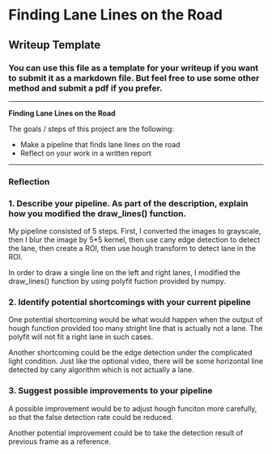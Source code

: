 # **Finding Lane Lines on the Road** 

## Writeup Template

### You can use this file as a template for your writeup if you want to submit it as a markdown file. But feel free to use some other method and submit a pdf if you prefer.

---

**Finding Lane Lines on the Road**

The goals / steps of this project are the following:
* Make a pipeline that finds lane lines on the road
* Reflect on your work in a written report


[//]: # (Image References)

[image1]: ./examples/grayscale.jpg "Grayscale"

---

### Reflection

### 1. Describe your pipeline. As part of the description, explain how you modified the draw_lines() function.

My pipeline consisted of 5 steps. First, I converted the images to grayscale, then I blur the image by 5*5 kernel, then use cany edge detection to detect the lane, then create a ROI, then use hough transform to detect lane in the ROI.

In order to draw a single line on the left and right lanes, I modified the draw_lines() function by using polyfit fuction provided by numpy.


### 2. Identify potential shortcomings with your current pipeline


One potential shortcoming would be what would happen when the output of hough function provided too many stright line that is actually not a lane. The polyfit will not fit a right lane in such cases.

Another shortcoming could be the edge detection under the complicated light condition. Just like the optional video, there will be some horizontal line detected by cany algorithm which is not actually a lane.


### 3. Suggest possible improvements to your pipeline

A possible improvement would be to adjust hough funciton more carefully, so that the false detection rate could be reduced.

Another potential improvement could be to take the detection result of previous frame as a reference.

